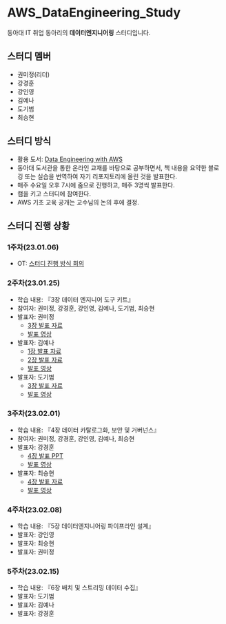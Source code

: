 # AWS_DataEngineering_Study
동아대 IT 취업 동아리의 **데이터엔지니어링** 스터디입니다.

## 스터디 멤버
- 권미정(리더)
- 강경훈
- 강인영
- 김예나
- 도기범
- 최승현

## 스터디 방식
- 활용 도서: [Data Engineering with AWS](https://product.kyobobook.co.kr/detail/S000060634854)
- 동아대 도서관을 통한 온라인 교재를 바탕으로 공부하면서, 책 내용을 요약한 블로깅 또는 실습을 번역하여 자기 리포지토리에 올린 것을 발표한다.
- 매주 수요일 오후 7시에 줌으로 진행하고, 매주 3명씩 발표한다.
- 캠을 키고 스터디에 참여한다.
- AWS 기초 교육 공개는 교수님의 논의 후에 결정.

## 스터디 진행 상황
### 1주차(23.01.06)
- OT: [스터디 진행 방식 회의](https://drive.google.com/file/d/1D7Zt6PdlbqKkKc656TbXmSCn6P4KsPuj/view?usp=sharing)

### 2주차(23.01.25) 
- 학습 내용: 『3장 데이터 엔지니어 도구 키트』
- 참여자: 권미정, 강경훈, 강인영, 김예나, 도기범, 최승현
- 발표자: 권미정
  - [3장 발표 자료](https://mjrecord.tistory.com/26)
  - [발표 영상](https://drive.google.com/file/d/1iQGNsYCW7vfhn9Ef0QEPw5F5OjuyEEWU/view?usp=sharing)
- 발표자: 김예나
  - [1장 발표 자료](https://yeneua.tistory.com/4)
  - [2장 발표 자료](https://yeneua.tistory.com/5)
  - [발표 영상](https://drive.google.com/file/d/1mSgz_OafpUgRUxlbyfB5h4sh3zmMkKoL/view?usp=sharing)
- 발표자: 도기범
  - [3장 발표 자료](https://ford.tistory.com/44)
  - [발표 영상](https://drive.google.com/file/d/1rGMGnFDqkhmXNZs5WcDxlFPq6cCg9cI3/view?usp=sharing)
  
### 3주차(23.02.01) 
- 학습 내용: 『4장 데이터 카탈로그화, 보안 및 거버넌스』
- 참여자: 권미정, 강경훈, 강인영, 김예나, 최승현
- 발표자: 강경훈
  - [4장 발표 PPT](https://docs.google.com/presentation/d/10VvP0A4eoxAX5fUmRFUmKEjaeeIm6OqW/edit?usp=sharing&ouid=104296105098412198090&rtpof=true&sd=true)
  - [발표 영상](https://drive.google.com/file/d/1woWbK3u7rwt7zUhuQR6mpWFZilCytR1G/view?usp=sharing)
- 발표자: 최승현
  - [4장 발표 자료](https://vulter3653.tistory.com/33)
  - [발표 영상](https://drive.google.com/file/d/134ZWNaY4RSPaVwJmdQvGJ7ZMWcO1Ltyg/view?usp=sharing)

### 4주차(23.02.08)
- 학습 내용: 『5장 데이터엔지니어링 파이프라인 설계』
- 발표자: 강인영
- 발표자: 최승현
- 발표자: 권미정

### 5주차(23.02.15)
- 학습 내용: 『6장 배치 및 스트리밍 데이터 수집』
- 발표자: 도기범
- 발표자: 김예나
- 발표자: 강경훈
